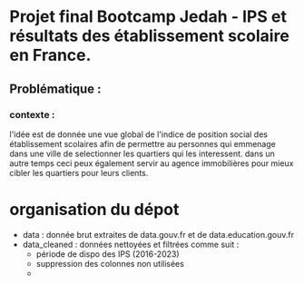 # Projet final Bootcamp Jedah - IPS et résultats des établissement scolaire en France.
## Problématique :
### contexte :
l'idée est de donnée une vue global de l'indice de position social des établissement scolaires afin de permettre au personnes qui emmenage dans une ville de selectionner les quartiers qui les interessent. dans un autre temps ceci peux également servir au agence immobilières pour mieux cibler les quartiers pour leurs clients.

# organisation du dépot
- data : donnée brut extraites de data.gouv.fr et de data.education.gouv.fr
- data_cleaned : données nettoyées et filtrées comme suit :
    -  période de dispo des IPS (2016-2023)
    -  suppression des colonnes non utilisées
    -  

